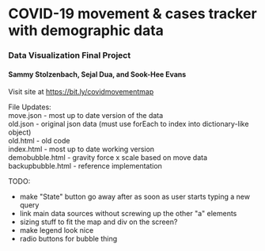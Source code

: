 # COVID-19 movement & cases tracker with demographic data

### Data Visualization Final Project
#### Sammy Stolzenbach, Sejal Dua, and Sook-Hee Evans

Visit site at https://bit.ly/covidmovementmap


File Updates:  
move.json - most up to date version of the data  
old.json - original json data (must use forEach to index into dictionary-like object)  
old.html - old code  
index.html - most up to date working version  
demobubble.html - gravity force x scale based on move data  
backupbubble.html - reference implementation  

TODO:
- make "State" button go away after as soon as user starts typing a new query
- link main data sources without screwing up the other "a" elements
- sizing stuff to fit the map and div on the screen?
- make legend look nice
- radio buttons for bubble thing


